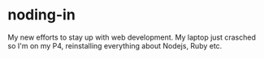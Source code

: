 noding-in
=========

My new efforts to stay up with web development. My laptop just crasched so I'm on my P4, reinstalling everything about Nodejs, Ruby etc.
